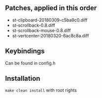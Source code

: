 ## Patches, applied in this order
- st-clipboard-20180309-c5ba9c0.diff
- st-scrollback-0.8.diff
- st-scrollback-mouse-0.8.diff
- st-vertcenter-20180320-6ac8c8a.diff

## Keybindings
Can be found in config.h

## Installation
```make clean install``` with root rights
